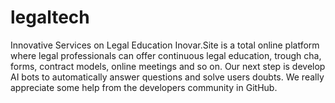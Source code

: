 # legaltech
Innovative Services on Legal Education
Inovar.Site is a total online platform where legal professionals can offer continuous legal education, trough cha, forms, contract models, online meetings and so on.
Our next step is develop AI bots to automatically answer questions and solve users doubts.
We really appreciate some help from the developers community in GitHub.
